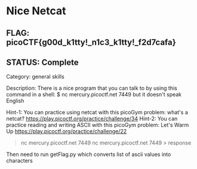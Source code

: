 # Nice Netcat

## FLAG: picoCTF{g00d_k1tty!_n1c3_k1tty!_f2d7cafa}

## STATUS: Complete

Category: general skills

Description: There is a nice program that you can talk to by using this command in a shell: $ nc mercury.picoctf.net 7449 but it doesn't speak English

Hint-1: You can practice using netcat with this picoGym problem: what's a netcat? <https://play.picoctf.org/practice/challenge/34>
Hint-2: You can practice reading and writing ASCII with this picoGym problem: Let's Warm Up <https://play.picoctf.org/practice/challenge/22>

> nc mercury.picoctf.net 7449
> nc mercury.picoctf.net 7449 > response

Then need to run getFlag.py which converts list of ascii values into characters
